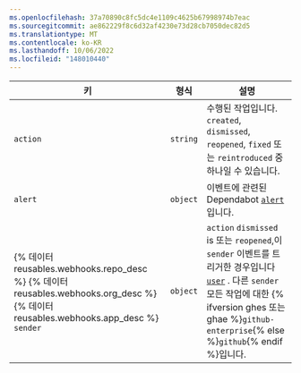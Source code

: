 ```yaml
---
ms.openlocfilehash: 37a70890c8fc5dc4e1109c4625b67998974b7eac
ms.sourcegitcommit: ae862229f8c6d32af4230e73d28cb7050dec82d5
ms.translationtype: MT
ms.contentlocale: ko-KR
ms.lasthandoff: 10/06/2022
ms.locfileid: "148010440"
---
```

키 | 형식 | 설명
---|---|---
`action` | `string` | 수행된 작업입니다. `created`, `dismissed`, `reopened`, `fixed` 또는 `reintroduced` 중 하나일 수 있습니다.
`alert` | `object` | 이벤트에 관련된 Dependabot [`alert`](/rest/dependabot/alerts#get-a-dependabot-alert) 입니다.
{% 데이터 reusables.webhooks.repo_desc %} {% 데이터 reusables.webhooks.org_desc %} {% 데이터 reusables.webhooks.app_desc %} `sender` | `object` | `action` `dismissed` is 또는 `reopened`,이 `sender` 이벤트를 트리거한 경우입니다 [`user`](/rest/users/users#get-a-user) . 다른 `sender` 모든 작업에 대한 {% ifversion ghes 또는 ghae %}`github-enterprise`{% else %}`github`{% endif %}입니다.
